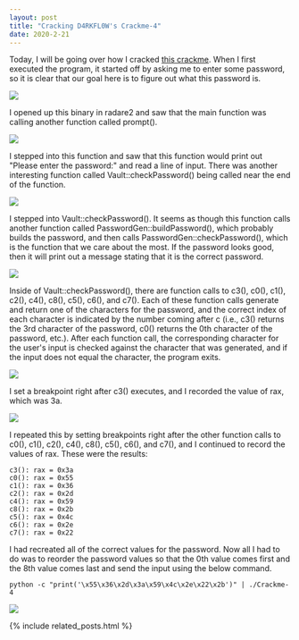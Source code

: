 ```yaml
---
layout: post
title: "Cracking D4RKFL0W's Crackme-4"
date: 2020-2-21
---
```


Today, I will be going over how I cracked [this crackme](https://crackmes.one/crackme/5e0fa43b33c5d419aa01351e). When I first executed the program, it started off by asking me to enter some password, so it is clear that our goal here is to figure out what this password is.

<img src="../../../assets/img/2020-2-21-cracking-d4rkfl0w-crackme-4/execution.png" style="margin-left: auto; margin-right: auto;" />

I opened up this binary in radare2 and saw that the main function was calling another function called prompt().

<img src="../../../assets/img/2020-2-21-cracking-d4rkfl0w-crackme-4/main.png" style="margin-left: auto; margin-right: auto;" />

I stepped into this function and saw that this function would print out "Please enter the password:" and read a line of input. There was another interesting function called Vault::checkPassword() being called near the end of the function.

<img src="../../../assets/img/2020-2-21-cracking-d4rkfl0w-crackme-4/prompt.png" style="margin-left: auto; margin-right: auto;" />

I stepped into Vault::checkPassword(). It seems as though this function calls another function called PasswordGen::buildPassword(), which probably builds the password, and then calls PasswordGen::checkPassword(), which is the function that we care about the most. If the password looks good, then it will print out a message stating that it is the correct password.

<img src="../../../assets/img/2020-2-21-cracking-d4rkfl0w-crackme-4/checkPasswordVault.png" style="margin-left: auto; margin-right: auto;" />

Inside of Vault::checkPassword(), there are function calls to c3(), c0(), c1(), c2(), c4(), c8(), c5(), c6(), and c7(). Each of these function calls generate and return one of the characters for the password, and the correct index of each character is indicated by the number coming after c (i.e., c3() returns the 3rd character of the password, c0() returns the 0th character of the password, etc.). After each function call, the corresponding character for the user's input is checked against the character that was generated, and if the input does not equal the character, the program exits.

<img src="../../../assets/img/2020-2-21-cracking-d4rkfl0w-crackme-4/checkPasswordGen.png" style="margin-left: auto; margin-right: auto;" />

I set a breakpoint right after c3() executes, and I recorded the value of rax, which was 3a.

<img src="../../../assets/img/2020-2-21-cracking-d4rkfl0w-crackme-4/c3.png" style="margin-left: auto; margin-right: auto;" />

I repeated this by setting breakpoints right after the other function calls to c0(), c1(), c2(), c4(), c8(), c5(), c6(), and c7(), and I continued to record the values of rax. These were the results:

```
c3(): rax = 0x3a
c0(): rax = 0x55
c1(): rax = 0x36
c2(): rax = 0x2d
c4(): rax = 0x59
c8(): rax = 0x2b
c5(): rax = 0x4c
c6(): rax = 0x2e
c7(): rax = 0x22
```

I had recreated all of the correct values for the password. Now all I had to do was to reorder the password values so that the 0th value comes first and the 8th value comes last and send the input using the below command.

```
python -c "print('\x55\x36\x2d\x3a\x59\x4c\x2e\x22\x2b')" | ./Crackme-4
```

<img src="../../../assets/img/2020-2-21-cracking-d4rkfl0w-crackme-4/correct.png" style="margin-left: auto; margin-right: auto;" />

{% include related_posts.html %}
